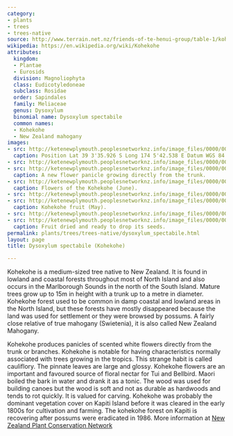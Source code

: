 ```yaml
---
category:
- plants
- trees
- trees-native
source: http://www.terrain.net.nz/friends-of-te-henui-group/table-1/kohekohe.html
wikipedia: https://en.wikipedia.org/wiki/Kohekohe
attributes:
  kingdom:
  - Plantae
  - Eurosids
  division: Magnoliophyta
  class: Eudicotyledoneae
  subclass: Rosidae
  order: Sapindales
  family: Meliaceae
  genus: Dysoxylum
  binomial name: Dysoxylum spectabile
  common names:
  - Kohekohe
  - New Zealand mahogany
images:
- src: http://ketenewplymouth.peoplesnetworknz.info/image_files/0000/0000/4288/Dysoxylum_spectabile_Kohekohe.JPG
  caption: Position Lat 39 3'35.926 S Long 174 5'42.538 E Datum WGS 84.
- src: http://ketenewplymouth.peoplesnetworknz.info/image_files/0000/0000/3333/koekoe_leaves.jpg
- src: http://ketenewplymouth.peoplesnetworknz.info/image_files/0000/0005/4809/Dysoxylum_spectabile__Kohekohe_-002.JPG
  caption: A new flower panicle growing directly from the trunk.
- src: http://ketenewplymouth.peoplesnetworknz.info/image_files/0000/0003/5949/1-kohekohe._Dysoxylum_spectabile.JPG
  caption: Flowers of the Kohekohe (June).
- src: http://ketenewplymouth.peoplesnetworknz.info/image_files/0000/0003/5954/1-kohekohe._Dysoxylum_spectabile-002.JPG
- src: http://ketenewplymouth.peoplesnetworknz.info/image_files/0000/0001/0404/Kohe_Kohe_fruit.jpg
  caption: Kohekohe fruit (May).
- src: http://ketenewplymouth.peoplesnetworknz.info/image_files/0000/0003/5969/1-kohekohe._Dysoxylum_spectabile-005.JPG
- src: http://ketenewplymouth.peoplesnetworknz.info/image_files/0000/0003/5964/1-kohekohe._Dysoxylum_spectabile-004.JPG
  caption: Fruit dried and ready to drop its seeds.
permalink: plants/trees/trees-native/dysoxylum_spectabile.html
layout: page
title: Dysoxylum spectabile (Kohekohe)

---
```

Kohekohe is a medium-sized tree native to New Zealand. It is found in lowland and coastal forests throughout most of North Island and also occurs in the Marlborough Sounds in the north of the South Island. Mature trees grow up to 15m in height with a trunk up to a metre in diameter. Kohekohe forest used to be common in damp coastal and lowland areas in the North Island, but these forests have mostly disappeared because the land was used for settlement or they were browsed by possums. A fairly close relative of true mahogany (Swietenia), it is also called New Zealand Mahogany.

Kohekohe produces panicles of scented white flowers directly from the trunk or branches. Kohekohe is notable for having characteristics normally associated with trees growing in the tropics. This strange habit is called cauliflory. The pinnate leaves are large and glossy. Kohekohe flowers are an important and favoured source of floral nectar for Tui and Bellbird. Maori boiled the bark in water and drank it as a tonic. The wood was used for building canoes but the wood is soft and not as durable as hardwoods and tends to rot quickly. It is valued for carving. Kohekohe was probably the dominant vegetation cover on Kapiti Island before it was cleared in the early 1800s for cultivation and farming. The kohekohe forest on Kapiti is recovering after possums were eradicated in 1986.
More information at <a href="http://www.nzpcn.org.nz/vascular_plants/detail.asp?PlantID=1871">New Zealand Plant Conservation Network</a>
